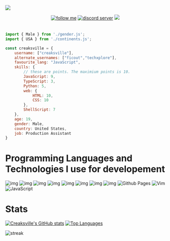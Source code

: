 ![](https://github.com/creaksville/creaksville/blob/main/creaksville_gh_rm_2.png)



<div align="center">
   <a href="https://www.github.com/creaksville" target="_blank">
<img src=https://img.shields.io/badge/follow%20me-black.svg?&style=for-the-badge&logo=github&logoColor=white alt="follow me" style="margin-bottom: 5px;" /></a>
<a href="https://discord.gg/bFVMA2KgSN" target="_blank">
<img src=https://img.shields.io/badge/discord-7289da.svg?&style=for-the-badge&logo=discord&logoColor=white alt="discord server" style="margin-bottom: 5px;" /></a>
<img src=https://visitor-badge.laobi.icu/badge?page_id=raluvy95.raluvy95 />
</div>
<br>

```js
import { Male } from './gender.js';
import { USA } from './continents.js';

const creaksville = {
    username: ["creaksville"],
    alternate_usernames: ["ficout","techxplore"],
    favourite_lang: "JavaScript",
    skills: {
        // these are points. The maximium points is 10.
        JavaScript: 9,
        TypeScript: 3,
        Python: 5,
        web: {
            HTML: 10,
            CSS: 10
        },
        ShellScript: 7
    },
    age: 19,
    gender: Male,
    country: United States,
    job: Production Assistant
}
```

# Programming Languages and Technologies I use for developement
![img](https://img.shields.io/badge/Node.js-339933?style=for-the-badge&logo=nodedotjs&logoColor=white) ![img](https://img.shields.io/badge/VSCode-0078D4?style=for-the-badge&logo=visual%20studio%20code&logoColor=white) ![img](https://img.shields.io/badge/CSS3-1572B6?style=for-the-badge&logo=css3&logoColor=white) ![img](https://img.shields.io/badge/HTML5-E34F26?style=for-the-badge&logo=html5&logoColor=white) ![img](https://img.shields.io/badge/json-5E5C5C?style=for-the-badge&logo=json&logoColor=white) ![img](https://img.shields.io/badge/GIT-E44C30?style=for-the-badge&logo=git&logoColor=white) ![img](https://img.shields.io/badge/Custom_PC-000000?style=for-the-badge&logo=windows&logoColor=white) ![img](https://img.shields.io/badge/Windows_Terminal-000000?style=for-the-badge&logo=windows%20terminal&logoColor=white) ![Github Pages](https://img.shields.io/badge/github%20pages-121013?style=for-the-badge&logo=github&logoColor=white) ![Vim](https://img.shields.io/badge/VIM-%2311AB00.svg?style=for-the-badge&logo=vim&logoColor=white) ![JavaScript](https://img.shields.io/badge/javascript-%23323330.svg?style=for-the-badge&logo=javascript&logoColor=%23F7DF1E)

# Stats

[![Creaksville's GitHub stats](https://github-readme-stats-ten-gilt.vercel.app/api?username=creaksville&show_icons=true&bg_color=1e1e2e&text_color=cdd6f4&icon_color=cba6f7&title_color=94e2d5)](https://github.com/anuraghazra/github-readme-stats) [![Top Languages](https://github-readme-stats-ten-gilt.vercel.app/api/top-langs/?username=creaksville&layout=compact&langs_count=8&bg_color=1e1e2e&text_color=cdd6f4&icon_color=cba6f7&title_color=94e2d5)](https://github.com/anuraghazra/github-readme-stats)<br>

![streak](https://github-readme-streak-stats.herokuapp.com/?user=creaksville&theme=dark)
